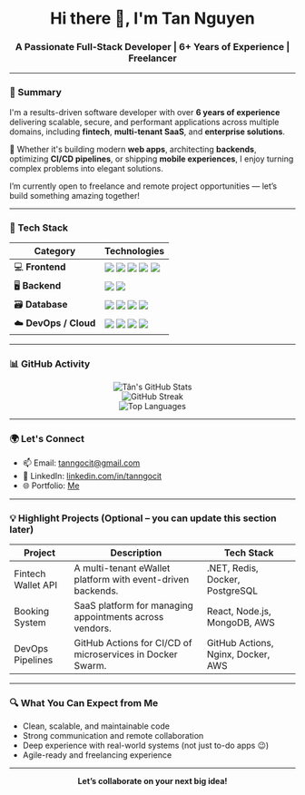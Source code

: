 <h1 align="center">Hi there 👋, I'm Tan Nguyen</h1>
<h3 align="center">A Passionate Full-Stack Developer | 6+ Years of Experience | Freelancer</h3>

---

### 🚀 Summary

I'm a results-driven software developer with over **6 years of experience** delivering scalable, secure, and performant applications across multiple domains, including **fintech**, **multi-tenant SaaS**, and **enterprise solutions**.

🔧 Whether it's building modern **web apps**, architecting **backends**, optimizing **CI/CD pipelines**, or shipping **mobile experiences**, I enjoy turning complex problems into elegant solutions.

I’m currently open to freelance and remote project opportunities — let’s build something amazing together!

---

### 🚀 Tech Stack

| Category        | Technologies |
|----------------|--------------|
| 💻 **Frontend**    | <img src="https://img.shields.io/badge/React-20232A?style=flat&logo=react&logoColor=61DAFB" /> <img src="https://img.shields.io/badge/Next.js-000000?style=flat&logo=nextdotjs&logoColor=white" /> <img src="https://img.shields.io/badge/Angular-DD0031?style=flat&logo=angular&logoColor=white" /> <img src="https://img.shields.io/badge/Vue.js-35495E?style=flat&logo=vue.js&logoColor=4FC08D" /> <img src="https://img.shields.io/badge/Flutter-02569B?style=flat&logo=flutter&logoColor=white" /> |
| 🖥️ **Backend**     | <img src="https://img.shields.io/badge/.NET-512BD4?style=flat&logo=dotnet&logoColor=white" /> <img src="https://img.shields.io/badge/Node.js-339933?style=flat&logo=nodedotjs&logoColor=white" /> |
| 🗃️ **Database**    | <img src="https://img.shields.io/badge/MySQL-4479A1?style=flat&logo=mysql&logoColor=white" /> <img src="https://img.shields.io/badge/MongoDB-4EA94B?style=flat&logo=mongodb&logoColor=white" /> <img src="https://img.shields.io/badge/PostgreSQL-336791?style=flat&logo=postgresql&logoColor=white" /> <img src="https://img.shields.io/badge/MS%20SQL-CC2927?style=flat&logo=microsoftsqlserver&logoColor=white" /> |
| ☁️ **DevOps / Cloud** | <img src="https://img.shields.io/badge/Docker-2496ED?style=flat&logo=docker&logoColor=white" /> <img src="https://img.shields.io/badge/AWS-232F3E?style=flat&logo=amazonaws&logoColor=white" /> <img src="https://img.shields.io/badge/Nginx-009639?style=flat&logo=nginx&logoColor=white" /> <img src="https://img.shields.io/badge/GitHub%20Actions-2088FF?style=flat&logo=githubactions&logoColor=white" />|

---

### 📊 GitHub Activity

<p align="center">
  <img src="https://github-readme-stats.vercel.app/api?username=tanngocit&show_icons=true&theme=radical" alt="Tân's GitHub Stats" />
  <br />
  <img src="https://github-readme-streak-stats.herokuapp.com/?user=tanngocit&theme=radical" alt="GitHub Streak" />
  <br />
  <img src="https://github-readme-stats.vercel.app/api/top-langs/?username=tanngocit&layout=compact&theme=radical" alt="Top Languages" />
</p>


---

### 🌍 Let's Connect

- 📫 Email: [tanngocit@gmail.com](mailto:tanngocit@gmail.com)  
- 💼 LinkedIn: [linkedin.com/in/tanngocit](https://www.linkedin.com/in/tanngocit)  
- 🌐 Portfolio: [Me](http://tanngocit.github.io/me)

---

### 💡 Highlight Projects (Optional – you can update this section later)

| Project            | Description                                                  | Tech Stack                             |
|--------------------|--------------------------------------------------------------|----------------------------------------|
| Fintech Wallet API | A multi-tenant eWallet platform with event-driven backends.  | .NET, Redis, Docker, PostgreSQL        |
| Booking System     | SaaS platform for managing appointments across vendors.      | React, Node.js, MongoDB, AWS           |
| DevOps Pipelines   | GitHub Actions for CI/CD of microservices in Docker Swarm.   | GitHub Actions, Nginx, Docker, AWS     |

---

### 🔍 What You Can Expect from Me

- Clean, scalable, and maintainable code
- Strong communication and remote collaboration
- Deep experience with real-world systems (not just to-do apps 😉)
- Agile-ready and freelancing experience

---

<p align="center"><b>Let’s collaborate on your next big idea!</b></p>
